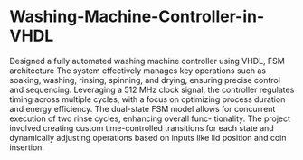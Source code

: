 # Washing-Machine-Controller-in-VHDL
Designed a fully automated washing machine controller using VHDL, FSM architecture
The system effectively manages key operations such as soaking, washing, rinsing, spinning, and drying,
ensuring precise control and sequencing.
Leveraging a 512 MHz clock signal, the controller regulates timing across multiple cycles, with a focus
on optimizing process duration and energy efficiency.
The dual-state FSM model allows for concurrent execution of two rinse cycles, enhancing overall func-
tionality. The project involved creating custom time-controlled transitions for each state and dynamically
adjusting operations based on inputs like lid position and coin insertion.
